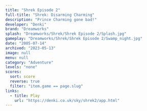 ```yaml
---
title: "Shrek Episode 2"
full-title: "Shrek: Disarming Charming"
description: "Prince Charming gone bad!"
developer: "Denki"
brand: "Dreamworks"
splash: "Dreamworks/Shrek/Shrek Episode 2/Splash.jpg"
gameplay: "Dreamworks/Shrek/Shrek Episode 2/Swamp_night.jpg"
date: "2005-07-14"
archived: "2023-05-13"
image: null
menu: null
category: "Adventure"
levels: "none"
scores:
  sort: score
  reverse: true
  filter: "item.game == page.slug"
links:
  - title: Play
    url: "https://denki.co.uk/sky/shrek2/app.html"
---
```

